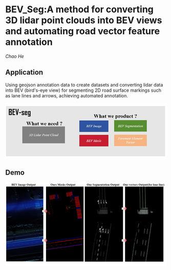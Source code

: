 # BEV_Seg:A method for converting 3D lidar point clouds into BEV views and automating road vector feature annotation
*Chao He*

## Application
Using geojson annotation data to create datasets and converting lidar data into BEV (bird's-eye view) for segmenting 2D road surface markings such as lane lines and arrows, achieving automated annotation.

<img src="figure/wwd.png" alt="Pipeline" width="690"/>

## Demo
<img src="figure/exp2.png" alt="Pipeline" width="700"/>


